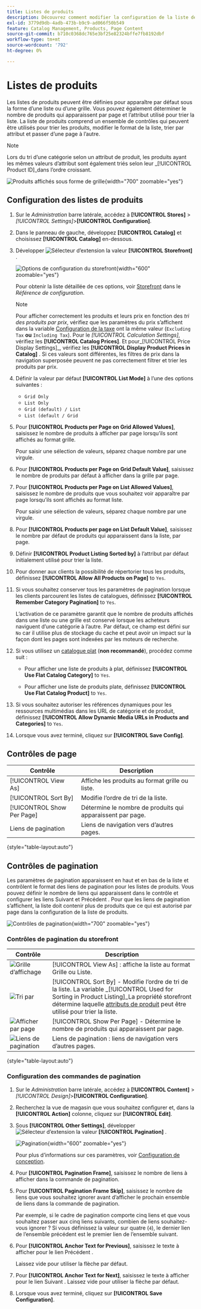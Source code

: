 ```yaml
---
title: Listes de produits
description: Découvrez comment modifier la configuration de la liste de produits, qui détermine le nombre de produits qui apparaissent par page et l’attribut utilisé pour trier la liste.
exl-id: 3779d9db-4adb-473b-b9c9-ad066f50b549
feature: Catalog Management, Products, Page Content
source-git-commit: b710c0368dc765e3bf25e82324bffe7fb8192dbf
workflow-type: tm+mt
source-wordcount: '792'
ht-degree: 0%

---
```


# Listes de produits

Les listes de produits peuvent être définies pour apparaître par défaut sous la forme d’une liste ou d’une grille. Vous pouvez également déterminer le nombre de produits qui apparaissent par page et l’attribut utilisé pour trier la liste. La liste de produits comprend un ensemble de contrôles qui peuvent être utilisés pour trier les produits, modifier le format de la liste, trier par attribut et passer d’une page à l’autre.

>[!NOTE]
>
>Lors du tri d’une catégorie selon un attribut de produit, les produits ayant les mêmes valeurs d’attribut sont également triés selon leur _[!UICONTROL Product ID]_dans l’ordre croissant.

![Produits affichés sous forme de grille](./assets/storefront-catalog-page.png){width="700" zoomable="yes"}

## Configuration des listes de produits

1. Sur le _Administration_ barre latérale, accédez à **[!UICONTROL Stores]** > _[!UICONTROL Settings]_>**[!UICONTROL Configuration]**.

1. Dans le panneau de gauche, développez **[!UICONTROL Catalog]** et choisissez **[!UICONTROL Catalog]** en-dessous.

1. Développer ![Sélecteur d’extension](../assets/icon-display-expand.png) la valeur **[!UICONTROL Storefront]** .

   ![Options de configuration du storefront](../configuration-reference/catalog/assets/catalog-storefront.png){width="600" zoomable="yes"}

   Pour obtenir la liste détaillée de ces options, voir [Storefront](../configuration-reference/catalog/catalog.md#storefront) dans le _Référence de configuration_.

   >[!NOTE]
   >
   >Pour afficher correctement les produits et leurs prix en fonction des _tri des produits par prix_, vérifiez que les paramètres du prix s’affichent dans la variable [Configuration de la taxe](../configuration-reference/sales/tax.md) ont la même valeur (`Excluding Tax` **ou** `Including Tax`). Pour le _[!UICONTROL Calculation Settings]_, vérifiez les **[!UICONTROL Catalog Prices]**. Et pour_[!UICONTROL Price Display Settings]_, vérifiez les **[!UICONTROL Display Product Prices in Catalog]** . Si ces valeurs sont différentes, les filtres de prix dans la navigation superposée peuvent ne pas correctement filtrer et trier les produits par prix.

1. Définir la valeur par défaut **[!UICONTROL List Mode]** à l’une des options suivantes :

   - `Grid Only`
   - `List Only`
   - `Grid (default) / List`
   - `List (default / Grid`

1. Pour **[!UICONTROL Products per Page on Grid Allowed Values]**, saisissez le nombre de produits à afficher par page lorsqu’ils sont affichés au format grille.

   Pour saisir une sélection de valeurs, séparez chaque nombre par une virgule.

1. Pour **[!UICONTROL Products per Page on Grid Default Value]**, saisissez le nombre de produits par défaut à afficher dans la grille par page.

1. Pour **[!UICONTROL Products per Page on List Allowed Values]**, saisissez le nombre de produits que vous souhaitez voir apparaître par page lorsqu’ils sont affichés au format liste.

   Pour saisir une sélection de valeurs, séparez chaque nombre par une virgule.

1. Pour **[!UICONTROL Products per page on List Default Value]**, saisissez le nombre par défaut de produits qui apparaissent dans la liste, par page.

1. Définir **[!UICONTROL Product Listing Sorted by]** à l’attribut par défaut initialement utilisé pour trier la liste.

1. Pour donner aux clients la possibilité de répertorier tous les produits, définissez **[!UICONTROL Allow All Products on Page]** to `Yes`.

1. Si vous souhaitez conserver tous les paramètres de pagination lorsque les clients parcourent les listes de catalogues, définissez **[!UICONTROL Remember Category Pagination]** to `Yes`.

   L’activation de ce paramètre garantit que le nombre de produits affichés dans une liste ou une grille est conservé lorsque les acheteurs naviguent d’une catégorie à l’autre. Par défaut, ce champ est défini sur `No` car il utilise plus de stockage du cache et peut avoir un impact sur la façon dont les pages sont indexées par les moteurs de recherche.

1. Si vous utilisez un [catalogue plat](catalog-flat.md) (**non recommandé**), procédez comme suit :

   - Pour afficher une liste de produits à plat, définissez **[!UICONTROL Use Flat Catalog Category]** to `Yes`.

   - Pour afficher une liste de produits plate, définissez **[!UICONTROL Use Flat Catalog Product]** to `Yes`.

1. Si vous souhaitez autoriser les références dynamiques pour les ressources multimédias dans les URL de catégorie et de produit, définissez **[!UICONTROL Allow Dynamic Media URLs in Products and Categories]** to `Yes`.

1. Lorsque vous avez terminé, cliquez sur **[!UICONTROL Save Config]**.

## Contrôles de page

| Contrôle | Description |
|--- |--- |
| [!UICONTROL View As] | Affiche les produits au format grille ou liste. |
| [!UICONTROL Sort By] | Modifie l’ordre de tri de la liste. |
| [!UICONTROL Show Per Page] | Détermine le nombre de produits qui apparaissent par page. |
| Liens de pagination | Liens de navigation vers d’autres pages. |

{style="table-layout:auto"}

## Contrôles de pagination

Les paramètres de pagination apparaissent en haut et en bas de la liste et contrôlent le format des liens de pagination pour les listes de produits. Vous pouvez définir le nombre de liens qui apparaissent dans le contrôle et configurer les liens Suivant et Précédent . Pour que les liens de pagination s’affichent, la liste doit contenir plus de produits que ce qui est autorisé par page dans la configuration de la liste de produits.

![Contrôles de pagination](./assets/storefront-pagination-controls.png){width="700" zoomable="yes"}

### Contrôles de pagination du storefront

| Contrôle | Description |
|--- |--- |
| ![Grille d’affichage](./assets/controls-pagination-list-grid.png) | [!UICONTROL View As] : affiche la liste au format Grille ou Liste. |
| ![Tri par](./assets/control-pagination-sort-by.png) | [!UICONTROL Sort By] - Modifie l’ordre de tri de la liste. La variable _[!UICONTROL Used for Sorting in Product Listing]_La propriété storefront détermine laquelle [attributs de produit](../catalog/product-attributes.md) peut être utilisé pour trier la liste. |
| ![Afficher par page](./assets/control-pagination-show-per-page.png) | [!UICONTROL Show Per Page] - Détermine le nombre de produits qui apparaissent par page. |
| ![Liens de pagination](./assets/control-pagination.png) | Liens de pagination : liens de navigation vers d’autres pages. |

{style="table-layout:auto"}

### Configuration des commandes de pagination

1. Sur le _Administration_ barre latérale, accédez à **[!UICONTROL Content]** > _[!UICONTROL Design]_>**[!UICONTROL Configuration]**.

1. Recherchez la vue de magasin que vous souhaitez configurer et, dans la **[!UICONTROL Action]** colonne, cliquez sur **[!UICONTROL Edit]**.

1. Sous **[!UICONTROL Other Settings]**, développer ![Sélecteur d’extension](../assets/icon-display-expand.png) la valeur **[!UICONTROL Pagination]** .

   ![Pagination](./assets/config-design-pagination.png){width="600" zoomable="yes"}

   Pour plus d’informations sur ces paramètres, voir [Configuration de conception](../content-design/configuration.md).

1. Pour **[!UICONTROL Pagination Frame]**, saisissez le nombre de liens à afficher dans la commande de pagination.

1. Pour **[!UICONTROL Pagination Frame Skip]**, saisissez le nombre de liens que vous souhaitez ignorer avant d’afficher le prochain ensemble de liens dans la commande de pagination.

   Par exemple, si le cadre de pagination comporte cinq liens et que vous souhaitez passer aux cinq liens suivants, combien de liens souhaitez-vous ignorer ? Si vous définissez la valeur sur quatre (`4`), le dernier lien de l’ensemble précédent est le premier lien de l’ensemble suivant.

1. Pour **[!UICONTROL Anchor Text for Previous]**, saisissez le texte à afficher pour le lien Précédent .

   Laissez vide pour utiliser la flèche par défaut.

1. Pour **[!UICONTROL Anchor Text for Next]**, saisissez le texte à afficher pour le lien Suivant . Laissez vide pour utiliser la flèche par défaut.

1. Lorsque vous avez terminé, cliquez sur **[!UICONTROL Save Configuration]**.
